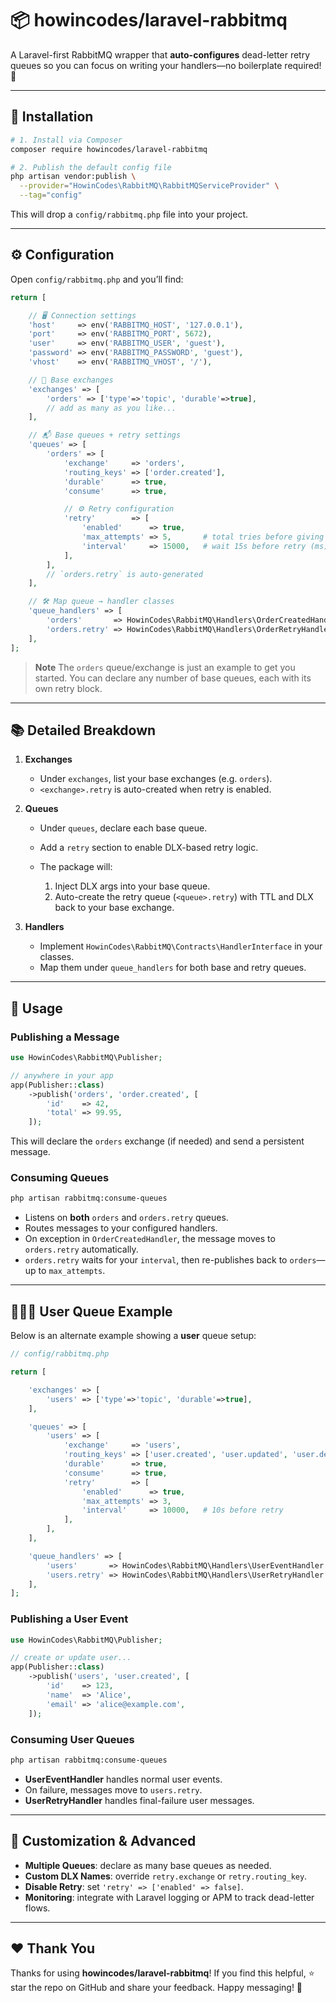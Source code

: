 # 📦 howincodes/laravel-rabbitmq

A Laravel-first RabbitMQ wrapper that **auto-configures** dead-letter retry queues so you can focus on writing your handlers—no boilerplate required! 🎉

---

## 🚀 Installation

```bash
# 1. Install via Composer
composer require howincodes/laravel-rabbitmq

# 2. Publish the default config file
php artisan vendor:publish \
  --provider="HowinCodes\RabbitMQ\RabbitMQServiceProvider" \
  --tag="config"
```



This will drop a `config/rabbitmq.php` file into your project.

---

## ⚙️ Configuration

Open `config/rabbitmq.php` and you’ll find:

```php
return [

    // 🖥️ Connection settings
    'host'     => env('RABBITMQ_HOST', '127.0.0.1'),
    'port'     => env('RABBITMQ_PORT', 5672),
    'user'     => env('RABBITMQ_USER', 'guest'),
    'password' => env('RABBITMQ_PASSWORD', 'guest'),
    'vhost'    => env('RABBITMQ_VHOST', '/'),

    // 🔄 Base exchanges
    'exchanges' => [
        'orders' => ['type'=>'topic', 'durable'=>true],
        // add as many as you like...
    ],

    // 📬 Base queues + retry settings
    'queues' => [
        'orders' => [
            'exchange'     => 'orders',
            'routing_keys' => ['order.created'],
            'durable'      => true,
            'consume'      => true,

            // ⚙️ Retry configuration
            'retry'        => [
                'enabled'      => true,
                'max_attempts' => 5,       # total tries before giving up
                'interval'     => 15000,   # wait 15s before retry (ms)
            ],
        ],
        // `orders.retry` is auto-generated
    ],

    // 🛠️ Map queue → handler classes
    'queue_handlers' => [
        'orders'       => HowinCodes\RabbitMQ\Handlers\OrderCreatedHandler::class,
        'orders.retry' => HowinCodes\RabbitMQ\Handlers\OrderRetryHandler::class,
    ],
];
```

> **Note**
> The `orders` queue/exchange is just an example to get you started. You can declare any number of base queues, each with its own retry block.

---

## 📚 Detailed Breakdown

1. **Exchanges**

   - Under `exchanges`, list your base exchanges (e.g. `orders`).
   - `<exchange>.retry` is auto-created when retry is enabled.

2. **Queues**

   - Under `queues`, declare each base queue.
   - Add a `retry` section to enable DLX-based retry logic.
   - The package will:

     1. Inject DLX args into your base queue.
     2. Auto-create the retry queue (`<queue>.retry`) with TTL and DLX back to your base exchange.

3. **Handlers**

   - Implement `HowinCodes\RabbitMQ\Contracts\HandlerInterface` in your classes.
   - Map them under `queue_handlers` for both base and retry queues.

---

## 🔧 Usage

### Publishing a Message

```php
use HowinCodes\RabbitMQ\Publisher;

// anywhere in your app
app(Publisher::class)
    ->publish('orders', 'order.created', [
        'id'    => 42,
        'total' => 99.95,
    ]);
```

This will declare the `orders` exchange (if needed) and send a persistent message.

### Consuming Queues

```bash
php artisan rabbitmq:consume-queues
```

- Listens on **both** `orders` and `orders.retry` queues.
- Routes messages to your configured handlers.
- On exception in `OrderCreatedHandler`, the message moves to `orders.retry` automatically.
- `orders.retry` waits for your `interval`, then re-publishes back to `orders`—up to `max_attempts`.

---

## 🧑‍🤝‍🧑 User Queue Example

Below is an alternate example showing a **user** queue setup:

```php
// config/rabbitmq.php

return [

    'exchanges' => [
        'users' => ['type'=>'topic', 'durable'=>true],
    ],

    'queues' => [
        'users' => [
            'exchange'     => 'users',
            'routing_keys' => ['user.created', 'user.updated', 'user.deleted'],
            'durable'      => true,
            'consume'      => true,
            'retry'        => [
                'enabled'      => true,
                'max_attempts' => 3,
                'interval'     => 10000,   # 10s before retry
            ],
        ],
    ],

    'queue_handlers' => [
        'users'       => HowinCodes\RabbitMQ\Handlers\UserEventHandler::class,
        'users.retry' => HowinCodes\RabbitMQ\Handlers\UserRetryHandler::class,
    ],
];
```

### Publishing a User Event

```php
use HowinCodes\RabbitMQ\Publisher;

// create or update user...
app(Publisher::class)
    ->publish('users', 'user.created', [
        'id'    => 123,
        'name'  => 'Alice',
        'email' => 'alice@example.com',
    ]);
```

### Consuming User Queues

```bash
php artisan rabbitmq:consume-queues
```

- **UserEventHandler** handles normal user events.
- On failure, messages move to `users.retry`.
- **UserRetryHandler** handles final-failure user messages.

---

## 🎨 Customization & Advanced

- **Multiple Queues**: declare as many base queues as needed.
- **Custom DLX Names**: override `retry.exchange` or `retry.routing_key`.
- **Disable Retry**: set `'retry' => ['enabled' => false]`.
- **Monitoring**: integrate with Laravel logging or APM to track dead-letter flows.

---

## ❤️ Thank You

Thanks for using **howincodes/laravel-rabbitmq**!
If you find this helpful, ⭐ star the repo on GitHub and share your feedback.
Happy messaging! 🚀
````
